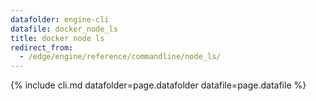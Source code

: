 ```yaml
---
datafolder: engine-cli
datafile: docker_node_ls
title: docker node ls
redirect_from:
  - /edge/engine/reference/commandline/node_ls/
---
```

<!--
This page is automatically generated from Docker's source code. If you want to
suggest a change to the text that appears here, open a ticket or pull request
in the source repository on GitHub:

https://github.com/docker/cli
-->
{% include cli.md datafolder=page.datafolder datafile=page.datafile %}
